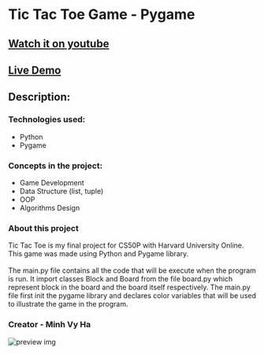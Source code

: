 # Tic Tac Toe Game - Pygame
## [Watch it on youtube]()
## [Live Demo]()

## **Description:**
### Technologies used:

- Python
- Pygame



### Concepts in the project:

- Game Development
- Data Structure (list, tuple)
- OOP
- Algorithms Design

### About this project
Tic Tac Toe is my final project for CS50P with Harvard University Online. This game was made using Python and Pygame library.
\
\
The main.py file contains all the code that will be execute when the program is run. It import classes Block and Board from the file board.py which represent block in the board and the board itself respectively. The main.py file first init the pygame library and declares color variables that will be used to illustrate the game in the program.



### Creator - Minh Vy Ha
![preview img](/preview.png)